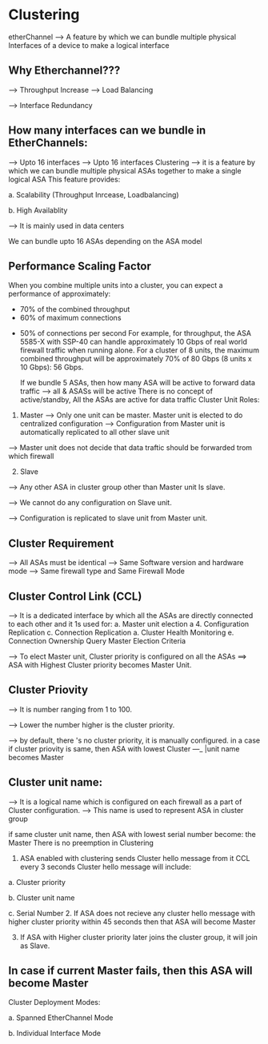 # Clustering
etherChannel --> A feature by which we can bundle multiple physical Interfaces of a device to make a logical interface 

##  Why Etherchannel???

--> Throughput Increase
--> Load Balancing

--> Interface Redundancy

## How many interfaces can we bundle in EtherChannels:
--> Upto 16 interfaces
--> Upto 16 interfaces
Clustering
--> it is a feature by which we can bundle multiple physical ASAs together to make a single logical ASA
This feature provides:

a. Scalability (Throughput Inrcease, Loadbalancing)

b. High Availablity

--> It is mainly used in data centers

We can bundle upto 16 ASAs depending on the ASA model

## Performance Scaling Factor
When you combine multiple units into a cluster, you can expect a performance of approximately:

* 70% of the combined throughput
* 60% of maximum connections
+ 50% of connections per second
  For example, for throughput, the ASA 5585-X with SSP-40 can handle approximately 10 Gbps of real world
  firewall traffic when running alone. For a cluster of 8 units, the maximum combined throughput will be
  approximately 70% of 80 Gbps (8 units x 10 Gbps): 56 Gbps.

  If we bundle 5 ASAs, then how many ASA will be active to forward data traffic
  --> all & ASASs will be active
  There is no concept of active/standby, All the ASAs are active for data traffic
  Cluster Unit Roles:

1. Master --> Only one unit can be master. Master unit is elected to do centralized configuration
--> Configuration from Master unit is automatically replicated to all other slave unit

--> Master unit does not decide that data traftic should be forwarded trom which firewall

2. Slave

--> Any other ASA in cluster group other than Master unit Is slave.

--> We cannot do any configuration on Slave unit.

--> Configuration is replicated to slave unit from Master unit.

## Cluster Requirement

--> All ASAs must be identical
--> Same Software version and hardware mode
--> Same firewall type and Same Firewall Mode

## Cluster Control Link (CCL)
--> It is a dedicated interface by which all the ASAs are directly connected to each other and it 1s used for:
a. Master unit election
a 4. Configuration Replication
c. Connection Replication
a. Cluster Health Monitoring
e. Connection Ownership Query
Master Election Criteria

--> To elect Master unit, Cluster priority is configured on all the ASAs
==> ASA with Highest Cluster priority becomes Master Unit.

## Cluster Priovity

--> It is number ranging from 1 to 100.

--> Lower the number higher is the cluster priority.

--> by default, there 's no cluster priority, it is manually configured.
in a case if cluster priovity is same, then ASA with lowest Cluster —_ |unit name becomes Master

## Cluster unit name:
--> It is a logical name which is configured on each firewall as a part of Cluster configuration.
--> This name is used to represent ASA in cluster group

if same cluster unit name, then ASA with lowest serial number become:
the Master
There is no preemption in Clustering

1. ASA enabled with clustering sends Cluster hello message from it CCL every 3 seconds
Cluster hello message will include:

a. Cluster priority

b. Cluster unit name

c. Serial Number
2. If ASA does not recieve any cluster hello message with higher cluster priority within 45 seconds
then that ASA will become Master

3. If ASA with Higher cluster priority later joins the cluster group, it will join as Slave.

## In case if current Master fails, then this ASA will become Master

Cluster Deployment Modes:

a. Spanned EtherChannel Mode

b. Individual Interface Mode